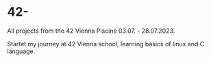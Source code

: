 # 42-
All projects from the 42 Vienna Piscine 03.07. - 28.07.2023.


Startet my journey at 42 Vienna school, learning basics of linux and C language.

